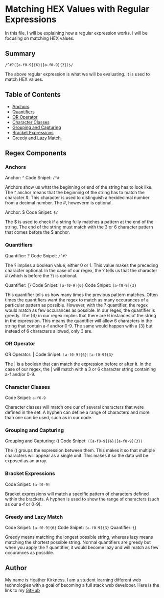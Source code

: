# Matching HEX Values with Regular Expressions

In this file, I will be explaining how a regular expression works. I will be focusing on matching HEX values.

## Summary

`/^#?([a-f0-9]{6}|[a-f0-9]{3})$/`

The above regular expression is what we will be evaluating. It is used to match HEX values.

## Table of Contents

- [Anchors](#anchors)
- [Quantifiers](#quantifiers)
- [OR Operator](#or-operator)
- [Character Classes](#character-classes)
- [Grouping and Capturing](#grouping-and-capturing)
- [Bracket Expressions](#bracket-expressions)
- [Greedy and Lazy Match](#greedy-and-lazy-match)

## Regex Components

### Anchors

Anchor: ^ 
Code Snipet: `/^#`

Anchors show us what the beginning or end of the string has to look like. The ^ anchor means that the beginning of the string has to match the character #. This character is used to distinguish a hexidecimal number from a decimal number. The #, howeverm is optional.

Anchor: $
Code Snipet: `$/`

The $ is used to check if a string fully matches a pattern at the end of the string. The end of the string must match with the 3 or 6 character pattern that comes before the $ anchor.

### Quantifiers

Quantifier: ?
Code Snipet: `/^#?`

The ? implies a boolean value, either 0 or 1. This value makes the preceding character optional. In the case of our regex, the ? tells us that the character # (which is before the ?) is optional.

Quantifier: {}
Code Snipet: `[a-f0-9]{6}`
Code Snipet: `[a-f0-9]{3}`

This quantifier tells us how many times the previous pattern matches. Often times the quantifiers want the regex to match as many occurances of a particular pattern as possible. However, with the ? quantifier, the regex would match as few occurances as possible. In our regex, the quantifier is greedy. The {6} in our regex implies that there are 6 instances of the string in the expression. This means the quantifier will allow 6 characters in the string that contain a-f and/or 0-9. The same would happen with a {3} but instead of 6 characters allowed, only 3 are.

### OR Operator

OR Operator: |
Code Snipet: `[a-f0-9]{6}|[a-f0-9]{3}`

The | is a boolean that can match the expression before or after it. In the case of our regex, the | will match with a 3 or 6 character string containing a-f and/or 0-9.

### Character Classes

Code Snipet: `a-f0-9`

Character classes will match one our of several characters that were defined in the set. A hyphen can define a range of characters and more than one can be used, such as in our code.

### Grouping and Capturing

Grouping and Capturing: ()
Code Snipet: `([a-f0-9]{6}|[a-f0-9]{3})`

The () groups the expression between them. This makes it so that multiple characters will appear as a single unit. This makes it so the data will be exposed as an array. 

### Bracket Expressions

Code Snipet: `[a-f0-9]`

Bracket expressions will match a specific pattern of characters defined within the brackets. A hyphen is used to show the range of characters (such as our a-f or 0-9).

### Greedy and Lazy Match

Code Snipet: `[a-f0-9]{6}`
Code Snipet: `[a-f0-9]{3}`
Quantifier: {}

Greedy means matching the longest possible string, whereas lazy means matching the shortest possible string. Normal quantifiers are greedy but when you apply the ? quantifier, it would become lazy and will match as few occurances as possible.

## Author

My name is Heather Kirkness. I am a student learning different web technologies with a goal of becoming a full stack web developer. Here is the link to my [GitHub](https://github.com/hlkirkness)